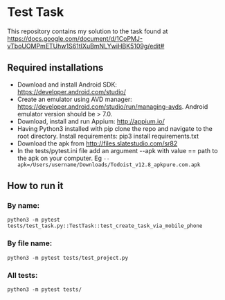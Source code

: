 # Test Task
This repository contains my solution to the task found at https://docs.google.com/document/d/1CoPMJ-vTboUOMPmETUhw1S61tIXuBmNLYwiHBK5109g/edit#

## Required installations
* Download and install Android SDK: https://developer.android.com/studio/
* Create an emulator using AVD manager: https://developer.android.com/studio/run/managing-avds. Android emulator version should be > 7.0.
* Download, install and run Appium: http://appium.io/
* Having Python3 installed with pip clone the repo and navigate to the root directory.
Install requirements: pip3 install requirements.txt
* Download the apk from http://files.slatestudio.com/sr82
* In the tests/pytest.ini file add an argument --apk with value == path to the apk on your computer. Eg 
```--apk=/Users/username/Downloads/Todoist_v12.8_apkpure.com.apk```

## How to run it
### By name:
```python3 -m pytest tests/test_task.py::TestTask::test_create_task_via_mobile_phone```
### By file name:
```python3 -m pytest tests/test_project.py```
### All tests:
```python3 -m pytest tests/```

